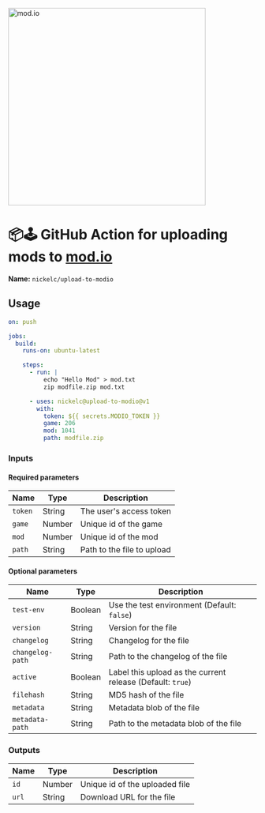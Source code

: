 <a href="https://mod.io"><img src="https://static.mod.io/v1/images/branding/modio-color-dark.svg" alt="mod.io" width="400"/></a>

# 📦🕹️ GitHub Action for uploading mods to [mod.io](https://mod.io)

**Name:** `nickelc/upload-to-modio`

## Usage

```yaml
on: push

jobs:
  build:
    runs-on: ubuntu-latest

    steps:
      - run: |
          echo "Hello Mod" > mod.txt
          zip modfile.zip mod.txt

      - uses: nickelc@upload-to-modio@v1
        with:
          token: ${{ secrets.MODIO_TOKEN }}
          game: 206
          mod: 1041
          path: modfile.zip
```

### Inputs

#### Required parameters

| Name             | Type     | Description                                                     |
|------------------|----------|-----------------------------------------------------------------|
| `token`          | String   | The user's access token                                         |
| `game`           | Number   | Unique id of the game                                           |
| `mod`            | Number   | Unique id of the mod                                            |
| `path`           | String   | Path to the file to upload                                      |

#### Optional parameters

| Name             | Type     | Description                                                     |
|------------------|----------|-----------------------------------------------------------------|
| `test-env`       | Boolean  | Use the test environment (Default: `false`)                     |
| `version`        | String   | Version for the file                                            |
| `changelog`      | String   | Changelog for the file                                          |
| `changelog-path` | String   | Path to the changelog of the file                               |
| `active`         | Boolean  | Label this upload as the current release (Default: `true`)      |
| `filehash`       | String   | MD5 hash of the file                                            |
| `metadata`       | String   | Metadata blob of the file                                       |
| `metadata-path`  | String   | Path to the metadata blob of the file                           |

### Outputs

| Name             | Type     | Description                                                     |
|------------------|----------|-----------------------------------------------------------------|
| `id`             | Number   | Unique id of the uploaded file                                  |
| `url`            | String   | Download URL for the file                                       |

